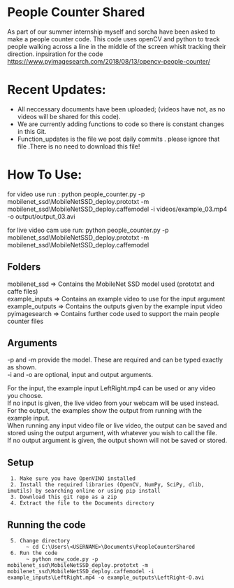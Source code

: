 # People Counter Shared
As part of our summer internship myself and sorcha have been asked to make a people counter code.
This code uses openCV and python to track people walking across a line in the middle of the screen whislt tracking their direction.
inpsiration for the code https://www.pyimagesearch.com/2018/08/13/opencv-people-counter/

# Recent Updates:
* All neccessary documents have been uploaded; (videos have not, as no videos will be shared for this code).
* We are currently adding functions to code so there is constant changes in this Git.
* Function_updates is  the file we post daily commits . please ignore that file .There is no need to download this file!

# How To Use:
for video use run : python people_counter.py -p mobilenet_ssd\MobileNetSSD_deploy.prototxt -m mobilenet_ssd\MobileNetSSD_deploy.caffemodel  -i videos/example_03.mp4 -o output/output_03.avi

for live video cam use run: python people_counter.py -p mobilenet_ssd\MobileNetSSD_deploy.prototxt -m mobilenet_ssd\MobileNetSSD_deploy.caffemodel


## Folders
mobilenet_ssd => Contains the MobileNet SSD model used (prototxt and caffe files)  
example_inputs => Contains an example video to use for the input argument  
example_outputs => Contains the outputs given by the example input video  
pyimagesearch => Contains further code used to support the main people counter files

## Arguments
-p and -m provide the model. These are required and can be typed exactly as shown.  
-i and -o are optional, input and output arguments.  

For the input, the example input LeftRight.mp4 can be used or any video you choose.  
If no input is given, the live video from your webcam will be used instead.  
For the output, the examples show the output from running with the example input.  
When running any input video file or live video, the output can be saved and stored using the output argument, with whatever you wish to call the file.  
If no output argument is given, the output shown will not be saved or stored.

## Setup
     1. Make sure you have OpenVINO installed
     2. Install the required libraries (OpenCV, NumPy, SciPy, dlib, imutils) by searching online or using pip install
     3. Download this git repo as a zip
     4. Extract the file to the Documents directory

## Running the code
     5. Change directory
          ~ cd C:\Users\<USERNAME>\Documents\PeopleCounterShared
     6. Run the code
          ~ python new_code.py -p mobilenet_ssd\MobileNetSSD_deploy.prototxt -m mobilenet_ssd\MobileNetSSD_deploy.caffemodel -i example_inputs\LeftRight.mp4 -o example_outputs\LeftRight-O.avi

